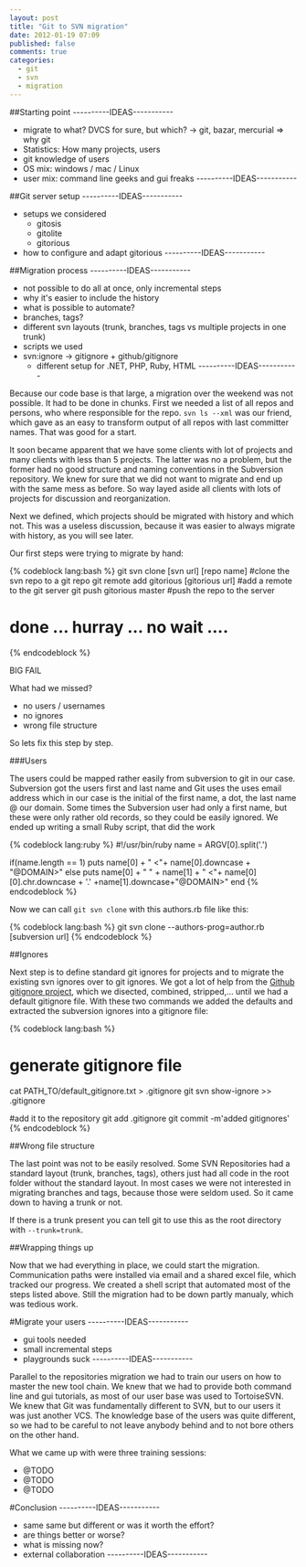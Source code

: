 ```yaml
---
layout: post
title: "Git to SVN migration"
date: 2012-01-19 07:09
published: false
comments: true
categories:
  - git
  - svn
  - migration
---
```



##Starting point
----------IDEAS-----------
- migrate to what? DVCS for sure, but which?
  -> git, bazar, mercurial => why git
- Statistics: How many projects, users
- git knowledge of users
- OS mix: windows / mac / Linux
- user mix: command line geeks and gui freaks
----------IDEAS-----------

##Git server setup
----------IDEAS-----------
- setups we considered
  * gitosis
  * gitolite
  * gitorious
- how to configure and adapt gitorious
----------IDEAS-----------


##Migration process 
----------IDEAS-----------
- not possible to do all at once, only incremental steps
- why it's easier to include the history
- what is possible to automate?
- branches, tags?
- different svn layouts (trunk, branches, tags vs multiple projects in one trunk)
- scripts we used
- svn:ignore -> gitignore + github/gitignore
  * different setup for .NET, PHP, Ruby, HTML
----------IDEAS-----------

Because our code base is that large, a migration over the
weekend was not possible. It had to be done in chunks. First
we needed a list of all repos and persons, who where
responsible for the repo. `svn ls --xml` was our friend,
which gave as an easy to transform output of all repos with
last committer names. That was good for a start.

It soon became apparent that we have some clients with lot
of projects and many clients with less than 5 projects. The
latter was no a problem, but the former had no good
structure and naming conventions in the Subversion
repository. We knew for sure that we did not want to migrate
and end up with the same mess as before. So way layed aside
all clients with lots of projects for discussion and
reorganization.

Next we defined, which projects should be migrated with
history and which not. This was a useless discussion,
because it was easier to always migrate with history, as you
will see later.

Our first steps were trying to migrate by hand:

{% codeblock lang:bash %}
git svn clone [svn url] [repo name]        #clone the svn repo to a git repo
git remote add gitorious [gitorious url]   #add a remote to the git server
git push gitorious master                  #push the repo to the server

# done ... hurray ... no wait ....
{% endcodeblock %}


BIG FAIL

What had we missed?

  - no users / usernames
  - no ignores
  - wrong file structure

So lets fix this step by step.

###Users

The users could be mapped rather easily from subversion to git in our case.
Subversion got the users first and last name and Git uses the uses email
address which in our case is the initial of the first name,
a dot, the last name @ our domain. Some times the Subversion
user had only a first name, but these were only rather old records, so they
could be easily ignored. We ended up writing a small Ruby script, that did the work

{% codeblock lang:ruby %}
#!/usr/bin/ruby
name = ARGV[0].split('.')

if(name.length == 1)
  puts name[0] + " <"+ name[0].downcase + "@DOMAIN>"
else
  puts name[0] + " " + name[1] + " <"+ name[0][0].chr.downcase + '.' +name[1].downcase+"@DOMAIN>"
end
{% endcodeblock %}

Now we can call `git svn clone` with this authors.rb file like this:


{% codeblock lang:bash %}
git svn clone --authors-prog=author.rb [subversion url]
{% endcodeblock %}

##Ignores

Next step is to define standard git ignores for projects and
to migrate the existing svn ignores over to git ignores. We
got a lot of help from the [Github gitignore
project](https://github.com/github/gitignore), which we
disected, combined, stripped,… until we had a default
gitignore file. With these two commands we added the
defaults and extracted the subversion ignores into a
gitignore file:

{% codeblock lang:bash %}
# generate gitignore file
cat PATH_TO/default_gitignore.txt > .gitignore
git svn show-ignore >> .gitignore

#add it to the repository
git add .gitignore
git commit -m'added gitignores'
{% endcodeblock %}

##Wrong file structure

The last point was not to be easily resolved. Some SVN
Repositories had a standard layout (trunk, branches, tags),
others just had all code in the root folder without the
standard layout. In most cases we were not interested in
migrating branches and tags, because those were seldom used.
So it came down to having a trunk or not.

If there is a trunk present you can tell git to use this as
the root directory with `--trunk=trunk`.

##Wrapping things up

Now that we had everything in place, we could start the
migration. Communication paths were installed via email and
a shared excel file, which tracked our progress. We created a shell script that automated most of the steps listed above. Still the migration had to be down partly manualy, which was tedious work.

#Migrate your users
----------IDEAS-----------
- gui tools needed
- small incremental steps
- playgrounds suck
----------IDEAS-----------

Parallel to the repositories migration we had to train our users on how to master the new tool chain. We knew that we had to provide both command line and gui tutorials, as most of our user base was used to TortoiseSVN. We knew that Git was fundamentally different to SVN, but to our users it was just another VCS. The knowledge base of the users was quite different, so we had to be careful to not leave anybody behind and to not bore others on the other hand.

What we came up with were three training sessions:

- @TODO
- @TODO
- @TODO

#Conclusion
----------IDEAS-----------
- same same but different or was it worth the effort?
- are things better or worse?
- what is missing now?
- external collaboration
----------IDEAS-----------


